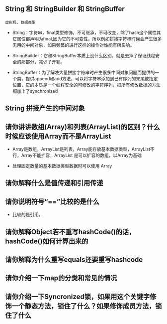 ## String 和 StringBuilder 和 StringBuffer
`虚拟机`、`数据类型`  
- String：字符串，final类型修饰，不可继承，不可改变，除了hash这个属性其它属性都声明为final,因为它的不可变性，所以例如拼接字符串时候会产生很多无用的中间对象，如果频繁的进行这样的操作对性能有所影响。

- StringBuilder：它和StringBuffer本质上没什么区别，就是去掉了保证线程安全的那部分，减少了开销。

- StringBuffer：为了解决大量拼接字符串时产生很多中间对象问题而提供的一个类，提供append和add方法，可以将字符串添加到已有序列的末尾或指定位置，它的本质是一个线程安全的可修改的字符序列，把所有修改数据的方法都加上了synchronized

## String 拼接产生的中间对象

## 请你讲讲数组(Array)和列表(ArrayList)的区别？什么时候应该使用Array而不是ArrayList

- Array是数组，ArrayList是列表，Array能存放基本数据类型，ArrayList不行，Array不能扩容，ArrayList 是可以扩容的数组，以Array为基础

- 处理固定数量的基本数据类型数据时可以使用 Array

## 请你解释什么是值传递和引用传递



## 请你说明符号“==”比较的是什么

- 比较的是引用，

## 请你解释Object若不重写hashCode()的话，hashCode()如何计算出来的

## 请你解释为什么重写equals还要重写hashcode

## 请你介绍一下map的分类和常见的情况

## 请你介绍一下Syncronized锁，如果用这个关键字修饰一个静态方法，锁住了什么？如果修饰成员方法，锁住了什么